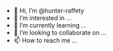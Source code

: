 - 👋 Hi, I’m @hunter-raffety
- 👀 I’m interested in ...
- 🌱 I’m currently learning ...
- 💞️ I’m looking to collaborate on ...
- 📫 How to reach me ...

<!---
hunter-raffety/hunter-raffety is a ✨ special ✨ repository because its `README.md` (this file) appears on your GitHub profile.
You can click the Preview link to take a look at your changes.
--->
